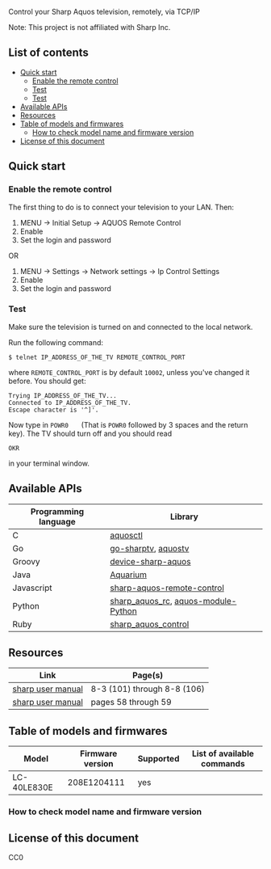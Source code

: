 Control your Sharp Aquos television, remotely, via TCP/IP

Note: This project is not affiliated with Sharp Inc.

## List of contents

- [Quick start](index.html#quick-start)
  - [Enable the remote control](index.html#enable-the-remote-control)
  - [Test](index.html#test)
  - [Test](index.html#test)
- [Available APIs](index.html#available-apis)
- [Resources](index.html#resources)
- [Table of models and firmwares](index.html#table-of-models-and-firmwares)
  - [How to check model name and firmware version](index.html#how-to-check-model-name-and-firmware-version)
- [License of this document](index.html#license-of-this-document)

## Quick start

### Enable the remote control

The first thing to do is to connect your television to your
LAN. Then:

1. MENU -> Initial Setup -> AQUOS Remote Control
2. Enable
3. Set the login and password

OR

1. MENU -> Settings -> Network settings -> Ip Control Settings
2. Enable 
3. Set the login and password

### Test

Make sure the television is turned on and connected to the local network.

Run the following command:

    $ telnet IP_ADDRESS_OF_THE_TV REMOTE_CONTROL_PORT

where `REMOTE_CONTROL_PORT` is by default `10002`, unless you've changed it 
before. You should get:

    Trying IP_ADDRESS_OF_THE_TV...
    Connected to IP_ADDRESS_OF_THE_TV.
    Escape character is '^]'.

Now type in `POWR0   ` (That is `POWR0` followed by 3 spaces and the return 
key). The TV should turn off and you should read

    OKR

in your terminal window.

## Available APIs

| Programming language | Library |
|----------------------|---------|
| C | [aquosctl](https://github.com/jdwhite/aquosctl) |
| Go | [go-sharptv](https://github.com/golliher/go-sharptv),  [aquostv](https://github.com/tknhs/aquostv) |
| Groovy | [device-sharp-aquos](https://github.com/KristopherKubicki/device-sharp-aquos) |
| Java | [Aquarium](https://github.com/kfriede/Aquarium) |
| Javascript | [sharp-aquos-remote-control](https://github.com/benburkhart1/sharp-aquos-remote-control) |
| Python | [sharp_aquos_rc](https://github.com/sharp-aquos-remote-control/sharp_aquos_rc),  [aquos-module-Python](https://github.com/thehappydinoa/aquos-module-Python) |
| Ruby | [sharp_aquos_control](https://github.com/zxjinn/sharp_aquos_control) |

## Resources

| Link | Page(s) |
|------|---------|
| [sharp user manual](http://files.sharpusa.com/Downloads/ForHome/HomeEntertainment/LCDTVs/Manuals/2014_TV_OM.pdf) | 8-3 (101) through 8-8 (106) |
| [sharp user manual](http://www.sharp.co.uk/cps/rde/xbcr/documents/documents/om/11_lcd-tv/LC40-46LE830E-RU-LE831E-RU_OM_GB.pdf) | pages 58 through 59 |

## Table of models and firmwares

| Model       | Firmware version | Supported | List of available commands |
|-------------|------------------|-----------|----------------------------|
| LC-40LE830E | 208E1204111      |    yes    |                            |

### How to check model name and firmware version


## License of this document

CC0
